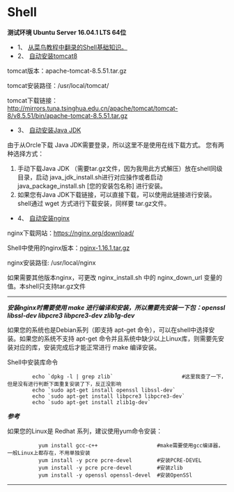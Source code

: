 # Shell

**测试环境 Ubuntu Server 16.04.1 LTS 64位**

-  1、 [从菜鸟教程中翻录的Shell基础知识。](https://www.runoob.com/linux/linux-shell.html)
-  2、 [自动安装tomcat8](https://github.com/cnkaile/Shell/tree/master/auto_install_tomcat8.5.51)

tomcat版本：apache-tomcat-8.5.51.tar.gz

tomcat安装路径：/usr/local/tomcat/

tomcat下载链接：http://mirrors.tuna.tsinghua.edu.cn/apache/tomcat/tomcat-8/v8.5.51/bin/apache-tomcat-8.5.51.tar.gz

-  3、 [自动安装Java JDK](https://github.com/cnkaile/Shell/tree/master/auto_install_javaJDK)

由于从Orcle下载 Java JDK需要登录，所以这里不是使用在线下载方式。
您有两种选择方式：
1. 手动下载Java JDK （需要tar.gz文件，因为我用此方式解压）放在shell同级目录，启动 java_jdk_install.sh进行对应操作或者启动 java_package_install.sh [您的安装包名称] 进行安装。
2. 如果您有Java JDK下载链接，可以直接下载，可以使用此链接进行安装。shell通过 wget 方式进行下载安装，同样要 tar.gz文件。

-  4、 [自动安装nginx](https://github.com/cnkaile/Shell/tree/master/auto_install_nginx)

nginx下载网站：https://nginx.org/download/

Shell中使用的nginx版本：[nginx-1.16.1.tar.gz](https://nginx.org/download/nginx-1.16.1.tar.gz)

nginx安装路径: /usr/local/nginx

如果需要其他版本nginx，可更改 nginx_install.sh 中的 nginx_down_url 变量的值。本shell只支持tar.gz文件
<hr>

***安装nginx时需要使用 make 进行编译和安装，所以需要先安装一下包：openssl libssl-dev libpcre3 libpcre3-dev zlib1g-dev***

如果您的系统也是Debian系列（即支持 apt-get 命令），可以在shell中选择安装。如果您的系统不支持 apt-get 命令并且系统中缺少以上Linux库，则需要先安装对应的库，安装完成后才能正常进行 make 编译安装。

Shell中安装库命令

```shell
        echo `dpkg -l | grep zlib`                      #这里我查了一下，但是没有进行判断下面重复安装了下，反正没影响
        echo `sudo apt-get install openssl libssl-dev`
        echo `sudo apt-get install libpcre3 libpcre3-dev`
        echo `sudo apt-get install zlib1g-dev`
```

***参考***

如果您的Linux是 Redhat 系列，建议使用yum命令安装：

```shell
          yum install gcc-c++                   #make需要使用gcc编译器，一般Linux上都存在，不用单独安装
          yum install -y pcre pcre-devel        #安装PCRE-DEVEL
          yum install -y pcre pcre-devel        #安装zlib
          yum install -y openssl openssl-devel  #安装OpenSSl
```

<hr>

